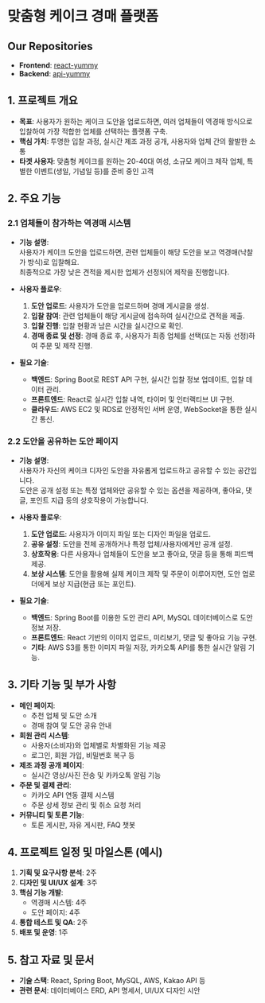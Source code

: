 # 맞춤형 케이크 경매 플랫폼

## Our Repositories
- **Frontend**: [react-yummy](https://github.com/YUMMY-Cake-Project/react-yummy)
- **Backend**: [api-yummy](https://github.com/YUMMY-Cake-Project/api-yummy)
  
## 1. 프로젝트 개요
- **목표**: 사용자가 원하는 케이크 도안을 업로드하면, 여러 업체들이 역경매 방식으로 입찰하여 가장 적합한 업체를 선택하는 플랫폼 구축.
- **핵심 가치**: 투명한 입찰 과정, 실시간 제조 과정 공개, 사용자와 업체 간의 활발한 소통
- **타겟 사용자**: 맞춤형 케이크를 원하는 20-40대 여성, 소규모 케이크 제작 업체, 특별한 이벤트(생일, 기념일 등)를 준비 중인 고객

## 2. 주요 기능

### 2.1 업체들이 참가하는 역경매 시스템
- **기능 설명**:  
  사용자가 케이크 도안을 업로드하면, 관련 업체들이 해당 도안을 보고 역경매(낙찰가 방식)로 입찰해요.  
  최종적으로 가장 낮은 견적을 제시한 업체가 선정되어 제작을 진행합니다.

- **사용자 플로우**:
  1. **도안 업로드**: 사용자가 도안을 업로드하며 경매 게시글을 생성.
  2. **입찰 참여**: 관련 업체들이 해당 게시글에 접속하여 실시간으로 견적을 제출.
  3. **입찰 진행**: 입찰 현황과 남은 시간을 실시간으로 확인.
  4. **경매 종료 및 선정**: 경매 종료 후, 사용자가 최종 업체를 선택(또는 자동 선정)하여 주문 및 제작 진행.

- **필요 기술**:
  - **백엔드**: Spring Boot로 REST API 구현, 실시간 입찰 정보 업데이트, 입찰 데이터 관리.
  - **프론트엔드**: React로 실시간 입찰 내역, 타이머 및 인터랙티브 UI 구현.
  - **클라우드**: AWS EC2 및 RDS로 안정적인 서버 운영, WebSocket을 통한 실시간 통신.

### 2.2 도안을 공유하는 도안 페이지
- **기능 설명**:  
  사용자가 자신의 케이크 디자인 도안을 자유롭게 업로드하고 공유할 수 있는 공간입니다.  
  도안은 공개 설정 또는 특정 업체와만 공유할 수 있는 옵션을 제공하며, 좋아요, 댓글, 포인트 지급 등의 상호작용이 가능합니다.

- **사용자 플로우**:
  1. **도안 업로드**: 사용자가 이미지 파일 또는 디자인 파일을 업로드.
  2. **공유 설정**: 도안을 전체 공개하거나 특정 업체/사용자에게만 공개 설정.
  3. **상호작용**: 다른 사용자나 업체들이 도안을 보고 좋아요, 댓글 등을 통해 피드백 제공.
  4. **보상 시스템**: 도안을 활용해 실제 케이크 제작 및 주문이 이루어지면, 도안 업로더에게 보상 지급(현금 또는 포인트).

- **필요 기술**:
  - **백엔드**: Spring Boot를 이용한 도안 관리 API, MySQL 데이터베이스로 도안 정보 저장.
  - **프론트엔드**: React 기반의 이미지 업로드, 미리보기, 댓글 및 좋아요 기능 구현.
  - **기타**: AWS S3를 통한 이미지 파일 저장, 카카오톡 API를 통한 실시간 알림 기능.

## 3. 기타 기능 및 부가 사항
- **메인 페이지**:  
  - 추천 업체 및 도안 소개  
  - 경매 참여 및 도안 공유 안내  
- **회원 관리 시스템**:  
  - 사용자(소비자)와 업체별로 차별화된 기능 제공  
  - 로그인, 회원 가입, 비밀번호 복구 등
- **제조 과정 공개 페이지**:  
  - 실시간 영상/사진 전송 및 카카오톡 알림 기능  
- **주문 및 결제 관리**:  
  - 카카오 API 연동 결제 시스템  
  - 주문 상세 정보 관리 및 취소 요청 처리
- **커뮤니티 및 토론 기능**:  
  - 토론 게시판, 자유 게시판, FAQ 챗봇

## 4. 프로젝트 일정 및 마일스톤 (예시)
1. **기획 및 요구사항 분석**: 2주
2. **디자인 및 UI/UX 설계**: 3주
3. **핵심 기능 개발**:
    - 역경매 시스템: 4주
    - 도안 페이지: 4주
4. **통합 테스트 및 QA**: 2주
5. **배포 및 운영**: 1주

## 5. 참고 자료 및 문서
- **기술 스택**: React, Spring Boot, MySQL, AWS, Kakao API 등
- **관련 문서**: 데이터베이스 ERD, API 명세서, UI/UX 디자인 시안
